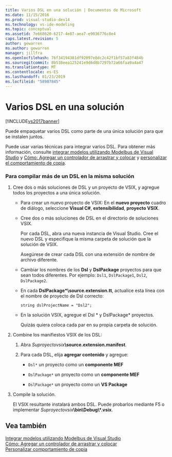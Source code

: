 ```yaml
---
title: Varios DSL en una solución | Documentos de Microsoft
ms.date: 11/15/2016
ms.prod: visual-studio-dev14
ms.technology: vs-ide-modeling
ms.topic: conceptual
ms.assetid: 7e668620-6217-4e87-aea7-e9036776c8e4
caps.latest.revision: 5
author: gewarren
ms.author: gewarren
manager: jillfra
ms.openlocfilehash: 76f34194381df92097e8dc2c42f1bf57a83f484b
ms.sourcegitcommit: 8b538eea125241e9d6d8b7297b72a66faa9a4a47
ms.translationtype: MT
ms.contentlocale: es-ES
ms.lasthandoff: 01/23/2019
ms.locfileid: "58987845"
---
```

# <a name="multiple-dsls-in-one-solution"></a>Varios DSL en una solución
[!INCLUDE[vs2017banner](../includes/vs2017banner.md)]

Puede empaquetar varios DSL como parte de una única solución para que se instalen juntos.  
  
 Puede usar varias técnicas para integrar varios DSL. Para obtener más información, consulte [integrar modelos utilizando Modelbus de Visual Studio](../modeling/integrating-models-by-using-visual-studio-modelbus.md) y [Cómo: Agregar un controlador de arrastrar y colocar](../modeling/how-to-add-a-drag-and-drop-handler.md) y [personalizar el comportamiento de copia](../modeling/customizing-copy-behavior.md).  
  
### <a name="to-build-more-than-one-dsl-in-the-same-solution"></a>Para compilar más de un DSL en la misma solución  
  
1. Cree dos o más soluciones de DSL y un proyecto de VSIX, y agregue todos los proyectos a una única solución.  
  
   -   Para crear un nuevo proyecto de VSIX: En el **nuevo proyecto** cuadro de diálogo, seleccione **Visual C#**, **extensibilidad**, **proyecto VSIX**.  
  
   -   Cree dos o más soluciones de DSL en el directorio de soluciones VSIX.  
  
        Por cada DSL, abra una nueva instancia de Visual Studio. Cree el nuevo DSL y especifique la misma carpeta de solución que la solución de VSIX.  
  
        Asegúrese de crear cada DSL con una extensión de nombre de archivo diferente.  
  
   -   Cambiar los nombres de los **Dsl** y **DslPackage** proyectos para que sean todos diferentes. Por ejemplo: `Dsl1`, `DslPackage1`, `Dsl2`, `DslPackage2`.  
  
   -   En cada **DslPackage\*\source.extension.tt**, actualice esta línea con el nombre de proyecto de Dsl correcto:  
  
        `string dslProjectName = "Dsl2";`  
  
   -   En la solución VSIX, agregue el Dsl * y DslPackage\* proyectos.  
  
        Quizás quiera coloca cada par en su propia carpeta de solución.  
  
2. Combine los manifiestos VSIX de los DSL:  
  
   1.  Abra _Suproyectovsix_**\source.extension.manifest**.  
  
   2.  Para cada DSL, elija **agregar contenido** y agregue:  
  
       -   `Dsl*` un proyecto como un **componente MEF**  
  
       -   `DslPackage*` un proyecto como un **componente MEF**  
  
       -   `DslPackage*` un proyecto como un **VS Package**  
  
3. Compile la solución.  
  
   El VSIX resultante instalará ambos DSL. Puede probarlos mediante F5 o implementar _Suproyectovsix_**\bin\Debug\\\*.vsix**.  
  
## <a name="see-also"></a>Vea también  
 [Integrar modelos utilizando Modelbus de Visual Studio](../modeling/integrating-models-by-using-visual-studio-modelbus.md)   
 [Cómo: Agregar un controlador de arrastrar y colocar](../modeling/how-to-add-a-drag-and-drop-handler.md)   
 [Personalizar comportamiento de copia](../modeling/customizing-copy-behavior.md)

